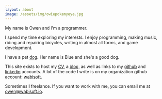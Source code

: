 ```yaml
---
layout: about
image: /assets/img/owiepokemyeye.jpg
---
```


My name is Owen and I'm a programmer.

I spend my time exploring my interests. I enjoy programming, making music, riding and repairing bicycles, writing in almost all forms, and game development.

I have a pet [dog](/assets/img/blue.JPG). Her name is Blue and she's a good dog.

This site exists to host my [CV](/assets/extra/owenstranathanCV.pdf),
a [blog](/archive),
as well as links to my [github](https://github.com/owenstranathan) and
[linkedin](https://www.linkedin.com/in/owenstranathan) accounts. A lot of the code I write is on my
organization github account: [wabisoft](https://github.com/wabisoft).


Sometimes I freelance. If you want to work with me, you can email me at [owen@wabisoft.io](mailto:owen@wabisoft.io).

